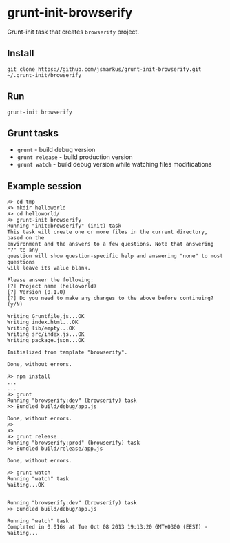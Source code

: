 grunt-init-browserify
=====================

Grunt-init task that creates `browserify` project.

Install
-------

    git clone https://github.com/jsmarkus/grunt-init-browserify.git ~/.grunt-init/browserify

Run
---

    grunt-init browserify

Grunt tasks
-----------

 * `grunt` - build debug version
 * `grunt release` - build production version
 * `grunt watch` - build debug version while watching files modifications

Example session
---------------

    ☭> cd tmp
    ☭> mkdir helloworld
    ☭> cd helloworld/
    ☭> grunt-init browserify
    Running "init:browserify" (init) task
    This task will create one or more files in the current directory, based on the
    environment and the answers to a few questions. Note that answering "?" to any
    question will show question-specific help and answering "none" to most questions
    will leave its value blank.

    Please answer the following:
    [?] Project name (helloworld)
    [?] Version (0.1.0)
    [?] Do you need to make any changes to the above before continuing? (y/N)

    Writing Gruntfile.js...OK
    Writing index.html...OK
    Writing lib/empty...OK
    Writing src/index.js...OK
    Writing package.json...OK

    Initialized from template "browserify".

    Done, without errors.

    ☭> npm install
    ...
    ...
    ☭> grunt
    Running "browserify:dev" (browserify) task
    >> Bundled build/debug/app.js

    Done, without errors.
    ☭>
    ☭>
    ☭> grunt release
    Running "browserify:prod" (browserify) task
    >> Bundled build/release/app.js

    Done, without errors.

    ☭> grunt watch
    Running "watch" task
    Waiting...OK


    Running "browserify:dev" (browserify) task
    >> Bundled build/debug/app.js

    Running "watch" task
    Completed in 0.016s at Tue Oct 08 2013 19:13:20 GMT+0300 (EEST) - Waiting...

